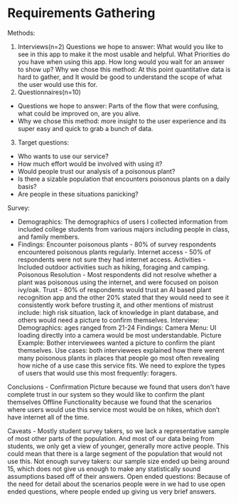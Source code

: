 # Requirements Gathering

Methods:
1. Interviews(n=2)
Questions we hope to answer: What would you like to see in this app to make it the most usable and helpful. What Priorities do you have when using this app. How long would you wait for an answer to show up?
Why we chose this method: At this point quantitative data is hard to gather, and It would be good to understand the scope of what the user would use this for.
2. Questionnaires(n=10)
 - Questions we hope to answer: Parts of the flow that were confusing, what could be improved on, are you alive.
 - Why we chose this method: more insight to the user experience and its super easy and quick to grab a bunch of data.
3. Target questions:
 - Who wants to use our service?
 - How much effort would be involved with using it?
 - Would people trust our analysis of a poisonous plant?
 - Is there a sizable population that encounters poisonous plants on a daily basis?
 - Are people in these situations panicking?


Survey:
 - Demographics: The demographics of users I collected information from included college students from various majors including people in class, and family members.
 - Findings: 
Encounter poisonous plants - 80%  of survey respondents encountered poisonous plants regularly.
Internet access - 50% of respondents were not sure they had internet access.
Activities - Included outdoor activities such as hiking, foraging and camping.
Poisonous Resolution - Most respondents did not resolve whether a plant was poisonous using the internet, and were focused on poison ivy/oak.
Trust - 80% of respondents would trust an AI based plant recognition app and the other 20% stated that they would need to see it consistently work before trusting it, and other mentions of mistrust include: high risk situation, lack of knowledge in plant database, and others would need a picture to confirm themselves.
Interview:
Demographics: ages ranged from 21-24
Findings:
Camera Menu: UI loading directly into a camera would be most understandable.
Picture Example: Bother interviewees wanted a picture to confirm the plant themselves.
Use cases: both interviewees explained how there werent many poisonous plants in places that people go most often revealing how niche of a use case this service fits. We need to explore the types of users that would use this most frequently: foragers.



Conclusions - 
Confirmation Picture because we found that users don't have complete trust in our system so they would like to confirm the plant themselves
Offline Functionality because we found that the scenarios where users would use this service most would be on hikes, which don’t have internet all of the time.



Caveats - 
Mostly student survey takers, so we lack a representative sample of most other parts of the population. And most of our data being from students, we only get a view of younger, generally more active people. This could mean that there is a large segment of the population that would not use this.
Not enough survey takers: our sample size ended up being around 15, which does not give us enough to make any statistically sound assumptions based off of their answers.
Open ended questions: Because of the need for detail about the scenarios people were in we had to use open ended questions, where people ended up giving us very brief answers.

